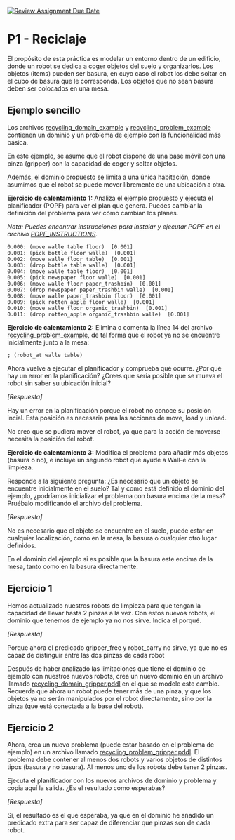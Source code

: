 [![Review Assignment Due Date](https://classroom.github.com/assets/deadline-readme-button-24ddc0f5d75046c5622901739e7c5dd533143b0c8e959d652212380cedb1ea36.svg)](https://classroom.github.com/a/GCh42miP)
# P1 - Reciclaje

El propósito de esta práctica es modelar un entorno dentro de un edificio, donde un robot se dedica a coger objetos del suelo y organizarlos.
Los objetos (items) pueden ser basura, en cuyo caso el robot los debe soltar en el cubo de basura que le corresponda.
Los objetos que no sean basura deben ser colocados en una mesa.

## Ejemplo sencillo
Los archivos [recycling_domain_example](recycling_domain_example.pddl) y [recycling_problem_example](recycling_problem_example.pddl) contienen un dominio y un problema de ejemplo con la funcionalidad más básica.

En este ejemplo, se asume que el robot dispone de una base móvil con una pinza (gripper) con la capacidad de coger y soltar objetos.

Además, el dominio propuesto se limita a una única habitación, donde asumimos que el robot se puede mover libremente de una ubicación a otra.


**Ejercicio de calentamiento 1:** Analiza el ejemplo propuesto y ejecuta el planificador (POPF) para ver el plan que genera. Puedes cambiar la definición del problema para ver cómo cambian los planes.

*Nota: Puedes encontrar instrucciones para instalar y ejecutar POPF en el archivo [POPF_INSTRUCTIONS](POPF_INSTRUCTIONS.md).*

```pddl
0.000: (move walle table floor)  [0.001]
0.001: (pick bottle floor walle)  [0.001]
0.002: (move walle floor table)  [0.001]
0.003: (drop bottle table walle)  [0.001]
0.004: (move walle table floor)  [0.001]
0.005: (pick newspaper floor walle)  [0.001]
0.006: (move walle floor paper_trashbin)  [0.001]
0.007: (drop newspaper paper_trashbin walle)  [0.001]
0.008: (move walle paper_trashbin floor)  [0.001]
0.009: (pick rotten_apple floor walle)  [0.001]
0.010: (move walle floor organic_trashbin)  [0.001]
0.011: (drop rotten_apple organic_trashbin walle)  [0.001]
```


**Ejercicio de calentamiento 2:** Elimina o comenta la línea 14 del archivo [recycling_problem_example](https://github.com/Docencia-fmrico/2024-PSG-P1-Recycling/blob/afa78808a01408df736fdde3f0e965725673bf67/recycling_problem_example.pddl#L14), de tal forma que el robot ya no se encuentre inicialmente junto a la mesa:

```pddl
; (robot_at walle table)
```

Ahora vuelve a ejecutar el planificador y comprueba qué ocurre. ¿Por qué hay un error en la planificación? ¿Crees que sería posible que se mueva el robot sin saber su ubicación inicial?

*[Respuesta]*

Hay un error en la planificación porque el robot no conoce su posición incial. Esta posición es necesaria para las acciones de move, load y unload.

No creo que se pudiera mover el robot, ya que para la acción de moverse necesita la posición del robot.

**Ejercicio de calentamiento 3:** Modifica el problema para añadir más objetos (basura o no), e incluye un segundo robot que ayude a Wall-e con la limpieza.

Responde a la siguiente pregunta: ¿Es necesario que un objeto se encuentre inicialmente en el suelo? Tal y como está definido el dominio del ejemplo, ¿podríamos inicializar el problema con basura encima de la mesa? Pruébalo modificando el archivo del problema.

*[Respuesta]*

No es necesario que el objeto se encuentre en el suelo, puede estar en cualquier localización, como en la mesa, la basura o cualquier otro lugar definidos.

En el dominio del ejemplo si es posible que la basura este encima de la mesa, tanto como en la basura directamente.

## Ejercicio 1
Hemos actualizado nuestros robots de limpieza para que tengan la capacidad de llevar hasta 2 pinzas a la vez. Con estos nuevos robots, el dominio que tenemos de ejemplo ya no nos sirve. Indica el porqué.

*[Respuesta]*

Porque ahora el predicado gripper_free y robot_carry no sirve, ya que no es capaz de distinguir entre las dos pinzas de cada robot

Después de haber analizado las limitaciones que tiene el dominio de ejemplo con nuestros nuevos robots, crea un nuevo dominio en un archivo llamado [recycling_domain_gripper.pddl](recycling_domain_gripper.pddl) en el que se modele este cambio. Recuerda que ahora un robot puede tener más de una pinza, y que los objetos ya no serán manipulados por el robot directamente, sino por la pinza (que está conectada a la base del robot).

## Ejercicio 2
Ahora, crea un nuevo problema (puede estar basado en el problema de ejemplo) en un archivo llamado [recycling_problem_gripper.pddl](recycling_problem_gripper.pddl). El problema debe contener al menos dos robots y varios objetos de distintos tipos (basura y no basura). Al menos uno de los robots debe tener 2 pinzas.

Ejecuta el planificador con los nuevos archivos de dominio y problema y copia aquí la salida. ¿Es el resultado como esperabas?

*[Respuesta]*

Si, el resultado es el que esperaba, ya que en el dominio he añadido un predicado extra para ser capaz de diferenciar que pinzas son de cada robot. 